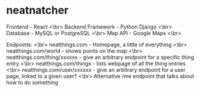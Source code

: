 # neatnatcher
Frontend - React <\br>
Backend Framework - Python Django <\br>
Database - MySQL or PostgreSQL <\br>
Map API - Google Maps <\br>

Endpoints: <\br>
neatthings.com - Homepage, a little of everything <\br>
neatthings.com/world - shows points on the map <\br>
neatthings.com/thing/xxxxxx - give an arbitrary endpoint for a specific thing entry <\br>
neatthings.com/things - lists webpage of all the thing entries <\br>
neatthings.com/user/xxxxxx - give an arbitrary endpoint for a user page, linked to a given user? <\br>
    Alternative /me endpoint that talks about how to do something 
